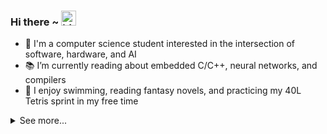 ### Hi there ~ <img src="https://user-images.githubusercontent.com/1303154/88677602-1635ba80-d120-11ea-84d8-d263ba5fc3c0.gif" width="24px" alt="hi">
<ul>
<li> 🦁 I'm a computer science student interested in the intersection of software, hardware, and AI </li>
<li> 📚 I’m currently reading about embedded C/C++, neural networks, and compilers </li>
<li> 🗿 I enjoy swimming, reading fantasy novels, and practicing my 40L Tetris sprint in my free time </li>
</ul>

<details>
<summary>See more...</summary>
<p align="left"> <img src="https://komarev.com/ghpvc/?username=addison-ch&label=Profile%20views&color=0e75b6&style=flat" alt="addison-ch" /> </p>
<p><img align="left" src="https://github-readme-stats.vercel.app/api/top-langs?username=addison-ch&show_icons=true&locale=en&layout=compact" alt="addison-ch" /></p>

<p>&nbsp;<img align="center" src="https://github-readme-stats.vercel.app/api?username=addison-ch&show_icons=true&locale=en" alt="addison-ch" /></p>
</details>




